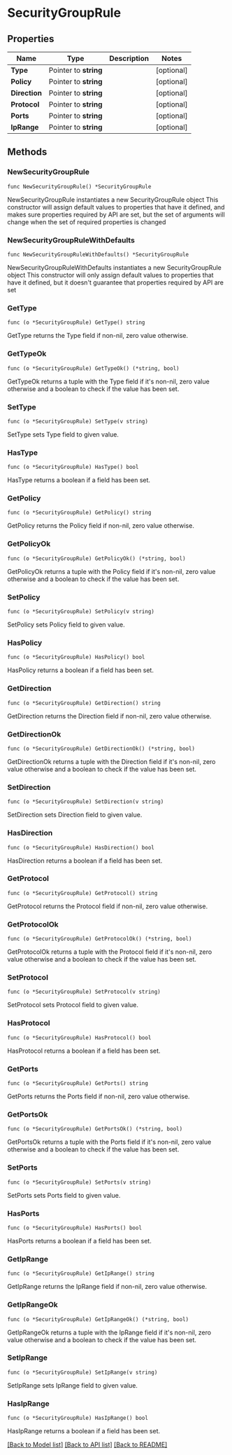 # SecurityGroupRule

## Properties

Name | Type | Description | Notes
------------ | ------------- | ------------- | -------------
**Type** | Pointer to **string** |  | [optional] 
**Policy** | Pointer to **string** |  | [optional] 
**Direction** | Pointer to **string** |  | [optional] 
**Protocol** | Pointer to **string** |  | [optional] 
**Ports** | Pointer to **string** |  | [optional] 
**IpRange** | Pointer to **string** |  | [optional] 

## Methods

### NewSecurityGroupRule

`func NewSecurityGroupRule() *SecurityGroupRule`

NewSecurityGroupRule instantiates a new SecurityGroupRule object
This constructor will assign default values to properties that have it defined,
and makes sure properties required by API are set, but the set of arguments
will change when the set of required properties is changed

### NewSecurityGroupRuleWithDefaults

`func NewSecurityGroupRuleWithDefaults() *SecurityGroupRule`

NewSecurityGroupRuleWithDefaults instantiates a new SecurityGroupRule object
This constructor will only assign default values to properties that have it defined,
but it doesn't guarantee that properties required by API are set

### GetType

`func (o *SecurityGroupRule) GetType() string`

GetType returns the Type field if non-nil, zero value otherwise.

### GetTypeOk

`func (o *SecurityGroupRule) GetTypeOk() (*string, bool)`

GetTypeOk returns a tuple with the Type field if it's non-nil, zero value otherwise
and a boolean to check if the value has been set.

### SetType

`func (o *SecurityGroupRule) SetType(v string)`

SetType sets Type field to given value.

### HasType

`func (o *SecurityGroupRule) HasType() bool`

HasType returns a boolean if a field has been set.

### GetPolicy

`func (o *SecurityGroupRule) GetPolicy() string`

GetPolicy returns the Policy field if non-nil, zero value otherwise.

### GetPolicyOk

`func (o *SecurityGroupRule) GetPolicyOk() (*string, bool)`

GetPolicyOk returns a tuple with the Policy field if it's non-nil, zero value otherwise
and a boolean to check if the value has been set.

### SetPolicy

`func (o *SecurityGroupRule) SetPolicy(v string)`

SetPolicy sets Policy field to given value.

### HasPolicy

`func (o *SecurityGroupRule) HasPolicy() bool`

HasPolicy returns a boolean if a field has been set.

### GetDirection

`func (o *SecurityGroupRule) GetDirection() string`

GetDirection returns the Direction field if non-nil, zero value otherwise.

### GetDirectionOk

`func (o *SecurityGroupRule) GetDirectionOk() (*string, bool)`

GetDirectionOk returns a tuple with the Direction field if it's non-nil, zero value otherwise
and a boolean to check if the value has been set.

### SetDirection

`func (o *SecurityGroupRule) SetDirection(v string)`

SetDirection sets Direction field to given value.

### HasDirection

`func (o *SecurityGroupRule) HasDirection() bool`

HasDirection returns a boolean if a field has been set.

### GetProtocol

`func (o *SecurityGroupRule) GetProtocol() string`

GetProtocol returns the Protocol field if non-nil, zero value otherwise.

### GetProtocolOk

`func (o *SecurityGroupRule) GetProtocolOk() (*string, bool)`

GetProtocolOk returns a tuple with the Protocol field if it's non-nil, zero value otherwise
and a boolean to check if the value has been set.

### SetProtocol

`func (o *SecurityGroupRule) SetProtocol(v string)`

SetProtocol sets Protocol field to given value.

### HasProtocol

`func (o *SecurityGroupRule) HasProtocol() bool`

HasProtocol returns a boolean if a field has been set.

### GetPorts

`func (o *SecurityGroupRule) GetPorts() string`

GetPorts returns the Ports field if non-nil, zero value otherwise.

### GetPortsOk

`func (o *SecurityGroupRule) GetPortsOk() (*string, bool)`

GetPortsOk returns a tuple with the Ports field if it's non-nil, zero value otherwise
and a boolean to check if the value has been set.

### SetPorts

`func (o *SecurityGroupRule) SetPorts(v string)`

SetPorts sets Ports field to given value.

### HasPorts

`func (o *SecurityGroupRule) HasPorts() bool`

HasPorts returns a boolean if a field has been set.

### GetIpRange

`func (o *SecurityGroupRule) GetIpRange() string`

GetIpRange returns the IpRange field if non-nil, zero value otherwise.

### GetIpRangeOk

`func (o *SecurityGroupRule) GetIpRangeOk() (*string, bool)`

GetIpRangeOk returns a tuple with the IpRange field if it's non-nil, zero value otherwise
and a boolean to check if the value has been set.

### SetIpRange

`func (o *SecurityGroupRule) SetIpRange(v string)`

SetIpRange sets IpRange field to given value.

### HasIpRange

`func (o *SecurityGroupRule) HasIpRange() bool`

HasIpRange returns a boolean if a field has been set.


[[Back to Model list]](../README.md#documentation-for-models) [[Back to API list]](../README.md#documentation-for-api-endpoints) [[Back to README]](../README.md)


